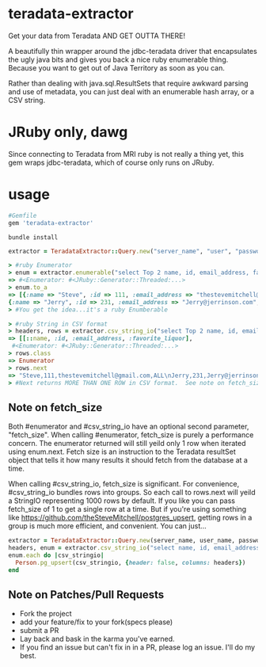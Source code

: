 # teradata-extractor
Get your data from Teradata AND GET OUTTA THERE!

A beautifully thin wrapper around the jdbc-teradata driver that encapsulates the ugly java bits and gives you back a nice ruby enumerable thing.  Because you want to get out of Java Territory as soon as you can.

Rather than dealing with java.sql.ResultSets that require awkward parsing and use of metadata, you can just deal with an enumerable hash array, or a CSV string. 

# JRuby only, dawg
Since connecting to Teradata from MRI ruby is not really a thing yet, this gem wraps jdbc-teradata, which of course only runs on JRuby.

# usage

```ruby
#Gemfile
gem 'teradata-extractor'
```

```console
bundle install
```

```ruby 
extractor = TeradataExtractor::Query.new("server_name", "user", "password")

> #ruby Enumerator
> enum = extractor.enumerable("select Top 2 name, id, email_address, favorite_liquor from td.people_stuff")
=> #<Enumerator: #<JRuby::Generator::Threaded:...>
> enum.to_a
=> [{:name => "Steve", :id => 111, :email_address => "thestevemitchell@gmail.com", :favorite_liquor => "ALL"},
{:name => "Jerry", :id => 231, :email_address => "Jerry@jerrinson.com", :favorite_liquor => "none"}]
> #You get the idea...it's a ruby Enumberable

> #ruby String in CSV format
> headers, rows = extractor.csv_string_io("select Top 2 name, id, email_address, favorite_liquor from td.people_stuff")
=> [[::name, :id, :email_address, :favorite_liquor],
 #<Enumerator: #<JRuby::Generator::Threaded:...>
> rows.class
=> Enumerator
> rows.next
=> "Steve,111,thestevemitchell@gmail.com,ALL\nJerry,231,Jerry@jerrinson.com,none\n"
> #Next returns MORE THAN ONE ROW in CSV format.  See note on fetch_size  
```

## Note on fetch_size

Both #enumerator and #csv_string_io have an optional second parameter, "fetch_size".  When calling #enumerator, fetch_size is purely a performance concern.  The enumerator returned will still yeild only 1 row when iterated using enum.next.  Fetch size is an instruction to the Teradata resultSet object that tells it how many results it should fetch from the database at a time.

When calling #csv_string_io, fetch_size is significant.  For convenience, #csv_string_io bundles rows into groups.  So each call to rows.next will yeild a StringIO representing 1000 rows by default.  If you like you can pass fetch_size of 1 to get a single row at a time.  But if you're using something like https://github.com/theSteveMitchell/postgres_upsert, getting rows in a group is much more efficient, and convenient.  You can just...

```ruby 
extractor = TeradataExtractor::Query.new(server_name, user_name, password)
headers, enum = extractor.csv_string_io("select name, id, email_address, favorite_liquor from td.people_stuff")
enum.each do |csv_stringio|
  Person.pg_upsert(csv_stringio, {header: false, columns: headers})
end
```

## Note on Patches/Pull Requests

* Fork the project
* add your feature/fix to your fork(specs please)
* submit a PR
* Lay back and bask in the karma you've earned.  
* If you find an issue but can't fix in in a PR, please log an issue.  I'll do my best.






